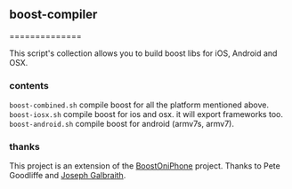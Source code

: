 ## boost-compiler
==============

This script's collection allows you to build boost libs for iOS, Android and OSX.

### contents

`boost-combined.sh` compile boost for all the platform mentioned above.
`boost-iosx.sh` compile boost for ios and osx. it will export frameworks too.
`boost-android.sh` compile boost for android (armv7s, armv7).

### thanks

This project is an extension of the [BoostOniPhone](https://gitorious.org/boostoniphone/boostoniphone/source/566a34778c5519a8986e3dbbde7283559cef2709:) project. Thanks to Pete Goodliffe and [Joseph Galbraith](https://gitorious.org/boostoniphone/galbraithjosephs-boostoniphone/commits/6ba665dee7e4ad72a32e4e085306baa81420b799).
